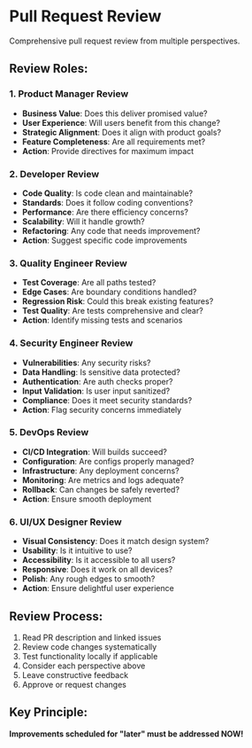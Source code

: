 # Pull Request Review

Comprehensive pull request review from multiple perspectives.

## Review Roles:

### 1. Product Manager Review
- **Business Value**: Does this deliver promised value?
- **User Experience**: Will users benefit from this change?
- **Strategic Alignment**: Does it align with product goals?
- **Feature Completeness**: Are all requirements met?
- **Action**: Provide directives for maximum impact

### 2. Developer Review
- **Code Quality**: Is code clean and maintainable?
- **Standards**: Does it follow coding conventions?
- **Performance**: Are there efficiency concerns?
- **Scalability**: Will it handle growth?
- **Refactoring**: Any code that needs improvement?
- **Action**: Suggest specific code improvements

### 3. Quality Engineer Review
- **Test Coverage**: Are all paths tested?
- **Edge Cases**: Are boundary conditions handled?
- **Regression Risk**: Could this break existing features?
- **Test Quality**: Are tests comprehensive and clear?
- **Action**: Identify missing tests and scenarios

### 4. Security Engineer Review
- **Vulnerabilities**: Any security risks?
- **Data Handling**: Is sensitive data protected?
- **Authentication**: Are auth checks proper?
- **Input Validation**: Is user input sanitized?
- **Compliance**: Does it meet security standards?
- **Action**: Flag security concerns immediately

### 5. DevOps Review
- **CI/CD Integration**: Will builds succeed?
- **Configuration**: Are configs properly managed?
- **Infrastructure**: Any deployment concerns?
- **Monitoring**: Are metrics and logs adequate?
- **Rollback**: Can changes be safely reverted?
- **Action**: Ensure smooth deployment

### 6. UI/UX Designer Review
- **Visual Consistency**: Does it match design system?
- **Usability**: Is it intuitive to use?
- **Accessibility**: Is it accessible to all users?
- **Responsive**: Does it work on all devices?
- **Polish**: Any rough edges to smooth?
- **Action**: Ensure delightful user experience

## Review Process:
1. Read PR description and linked issues
2. Review code changes systematically
3. Test functionality locally if applicable
4. Consider each perspective above
5. Leave constructive feedback
6. Approve or request changes

## Key Principle:
**Improvements scheduled for "later" must be addressed NOW!**

